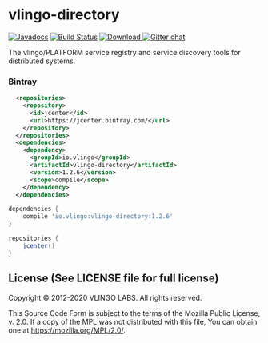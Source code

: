 # vlingo-directory

[![Javadocs](http://javadoc.io/badge/io.vlingo/vlingo-directory.svg?color=brightgreen)](http://javadoc.io/doc/io.vlingo/vlingo-directory) [![Build Status](https://travis-ci.org/vlingo/vlingo-directory.svg?branch=master)](https://travis-ci.org/vlingo/vlingo-directory) [ ![Download](https://api.bintray.com/packages/vlingo/vlingo-platform-java/vlingo-directory/images/download.svg) ](https://bintray.com/vlingo/vlingo-platform-java/vlingo-directory/_latestVersion) [![Gitter chat](https://badges.gitter.im/gitterHQ/gitter.png)](https://gitter.im/vlingo-platform-java/directory)

The vlingo/PLATFORM service registry and service discovery tools for distributed systems.

### Bintray

```xml
  <repositories>
    <repository>
      <id>jcenter</id>
      <url>https://jcenter.bintray.com/</url>
    </repository>
  </repositories>
  <dependencies>
    <dependency>
      <groupId>io.vlingo</groupId>
      <artifactId>vlingo-directory</artifactId>
      <version>1.2.6</version>
      <scope>compile</scope>
    </dependency>
  </dependencies>
```

```gradle
dependencies {
    compile 'io.vlingo:vlingo-directory:1.2.6'
}

repositories {
    jcenter()
}
```

License (See LICENSE file for full license)
-------------------------------------------
Copyright © 2012-2020 VLINGO LABS. All rights reserved.

This Source Code Form is subject to the terms of the
Mozilla Public License, v. 2.0. If a copy of the MPL
was not distributed with this file, You can obtain
one at https://mozilla.org/MPL/2.0/.

